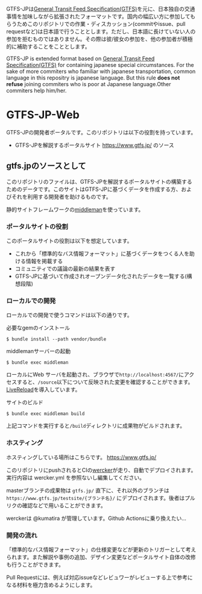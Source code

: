 GTFS-JPは[General Transit Feed Specification(GTFS)](https://github.com/google/transit/tree/master/gtfs/spec/en)を元に、日本独自の交通事情を加味しながら拡張されたフォーマットです。国内の幅広い方に参加してもらうためこのリポジトリでの作業・ディスカッション(commitやissue、pull requestなど)は日本語で行うこととします。ただし、日本語に長けていない人の参加を拒むものではありません。その際は彼/彼女の参加を、他の参加者が積極的に補助することをこととします。

GTFS-JP is extended format based on [General Transit Feed Specification(GTFS)](https://github.com/google/transit/tree/master/gtfs/spec/en) for containing japanese special circumstances. For the sake of more commiters who familiar with japanese transportation, common language
in this repositry is japanese language. But this rule **does not refuse** joining commiters who is poor at Japanese language.Other commiters help him/her.

# GTFS-JP-Web
GTFS-JPの開発者ポータルです。このリポジトリは以下の役割を持っています。
* GTFS-JPを解説するポータルサイト https://www.gtfs.jp/ のソース

## gtfs.jpのソースとして
このリポジトリのファイルは、GTFS-JPを解説するポータルサイトの構築するためのデータです。このサイトはGTFS-JPに基づくデータを作成する方、およびそれを利用する開発者を助けるものです。

静的サイトフレームワークの[middleman](https://middlemanapp.com/jp/)を使っています。

### ポータルサイトの役割
このポータルサイトの役割は以下を想定しています。
* これから「標準的なバス情報フォーマット」に基づくデータをつくる人を助ける情報を掲載する
* コミュニティでの議論の最新の結果を表す
* GTFS-JPに基づいて作成されオープンデータ化されたデータを一覧する(構想段階)

### ローカルでの開発
ローカルでの開発で使うコマンドは以下の通りです。

必要なgemのインストール
```
$ bundle install --path vendor/bundle
```

middlemanサーバーの起動
```
$ bundle exec middleman
```
ローカルにWeb サーバを起動され、ブラウザで`http://localhost:4567/`にアクセスすると、`/source`以下について反映された変更を確認することができます。
[LiveReload](https://middlemanapp.com/jp/basics/development-cycle/#livereload)を導入しています。

サイトのビルド
```
$ bundle exec middleman build
```
上記コマンドを実行すると`/build`ディレクトリに成果物がビルドされます。

###  ホスティング
ホスティングしている場所はこちらです。
https://www.gtfs.jp/

このリポジトリにpushされるとCIの[wercker](https://app.wercker.com/)が走り、自動でデプロイされます。実行内容は wercker.yml を参照ないし編集してください。

masterブランチの成果物は `gtfs.jp/` 直下に、それ以外のブランチは `https://www.gtfs.jp/testsite/{ブランチ名}/` にデプロイされます。後者はプルリクの確認などで用いることができます。

werckerは @kumatira が管理しています。Github Actionsに乗り換えたい...


### 開発の流れ
「標準的なバス情報フォーマット」の仕様変更などが更新のトリガーとして考えられます。また解説や事例の追加、デザイン変更などポータルサイト自体の改修も行うことができます。

Pull Requestには、例えば対応issueなどレビュワーがレビューする上で参考になる材料を極力含めるようにします。

